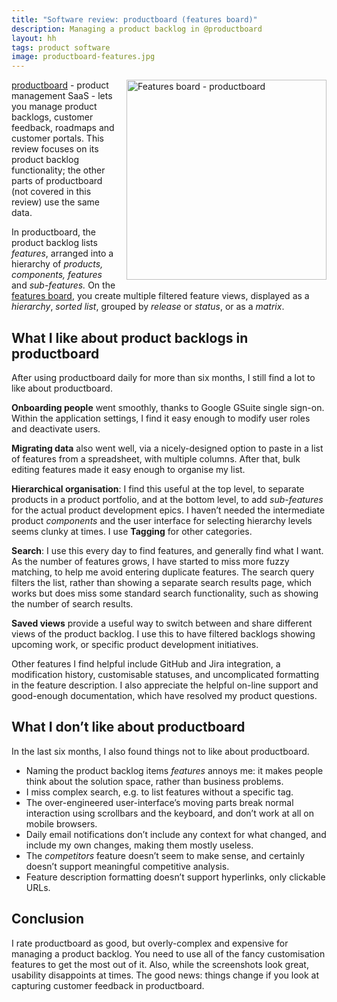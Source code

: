 ```yaml
---
title: "Software review: productboard (features board)"
description: Managing a product backlog in @productboard
layout: hh
tags: product software
image: productboard-features.jpg
---
```


<img src="productboard-features.jpg" alt="Features board - productboard" style="width:320px;float:right;margin:0 0 1em 1em">

[productboard](https://www.productboard.com/) - product management SaaS - lets you manage product backlogs, customer feedback, roadmaps and customer portals.
This review focuses on its product backlog functionality;
the other parts of productboard (not covered in this review) use the same data.

In productboard, the product backlog lists _features_, arranged into a hierarchy of _products, components, features_ and _sub-features._
On the [features board](https://help.productboard.com/en/articles/1543140-3-features-capture-and-organize-your-feature-ideas),
you create multiple filtered feature views, displayed as a _hierarchy_, _sorted list_, grouped by _release_ or _status_, or as a _matrix_.


## What I like about product backlogs in productboard

After using productboard daily for more than six months, I still find a lot to like about productboard.

**Onboarding people** went smoothly, thanks to Google GSuite single sign-on.
Within the application settings, I find it easy enough to modify user roles and deactivate users.

**Migrating data** also went well, via a nicely-designed option to paste in a list of features from a spreadsheet, with multiple columns.
After that, bulk editing features made it easy enough to organise my list.

**Hierarchical organisation**: I find this useful at the top level, to separate products in a product portfolio, and at the bottom level, to add _sub-features_ for the actual product development epics.
I haven’t needed the intermediate product _components_ and the user interface for selecting hierarchy levels seems clunky at times.
I use **Tagging** for other categories.

**Search**:  I use this every day to find features, and generally find what I want.
As the number of features grows, I have started to miss more fuzzy matching, to help me avoid entering duplicate features.
The search query filters the list, rather than showing a separate search results page, which works but does miss some standard search functionality, such as showing the number of search results.

**Saved views** provide a useful way to switch between and share different views of the product backlog.
I use this to have filtered backlogs showing upcoming work, or specific product development initiatives.

Other features I find helpful include GitHub and Jira integration, a modification history, customisable statuses, and uncomplicated formatting in the feature description.
I also appreciate the helpful on-line support and good-enough documentation, which have resolved my product questions.


## What I don’t like about productboard

In the last six months, I also found things not to like about productboard.

* Naming the product backlog items _features_ annoys me: it makes people think about the solution space, rather than business problems.
* I miss complex search, e.g. to list features without a specific tag.
* The over-engineered user-interface’s moving parts break normal interaction using scrollbars and the keyboard, and don’t work at all on mobile browsers.
* Daily email notifications don’t include any context for what changed, and include my own changes, making them mostly useless.
* The _competitors_ feature doesn’t seem to make sense, and certainly doesn’t support meaningful competitive analysis.
* Feature description formatting doesn’t support hyperlinks, only clickable URLs.


## Conclusion

I rate productboard as good, but overly-complex and expensive for managing a product backlog.
You need to use all of the fancy customisation features to get the most out of it.
Also, while the screenshots look great, usability disappoints at times.
The good news: things change if you look at capturing customer feedback in productboard.
